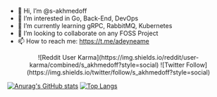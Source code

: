 - 👋 Hi, I’m @s-akhmedoff
- 👀 I’m interested in Go, Back-End, DevOps
- 🌱 I’m currently learning gRPC, RabbitMQ, Kubernetes
- 💞️ I’m looking to collaborate on any FOSS Project
- 📫 How to reach me: https://t.me/adeyneame

<center> ![Reddit User Karma](https://img.shields.io/reddit/user-karma/combined/s_akhmedoff?style=social) ![Twitter Follow](https://img.shields.io/twitter/follow/s_akhmedoff?style=social) </center>
 
[![Anurag's GitHub stats](https://github-readme-stats.vercel.app/api?username=s-akhmedoff)](https://github.com/anuraghazra/github-readme-stats) [![Top Langs](https://github-readme-stats.vercel.app/api/top-langs/?username=s-akhmedoff&langs_count=3)](https://github.com/anuraghazra/github-readme-stats)
<!---
s-akhmedoff/s-akhmedoff is a ✨ special ✨ repository because its `README.md` (this file) appears on your GitHub profile.
You can click the Preview link to take a look at your changes.
--->
